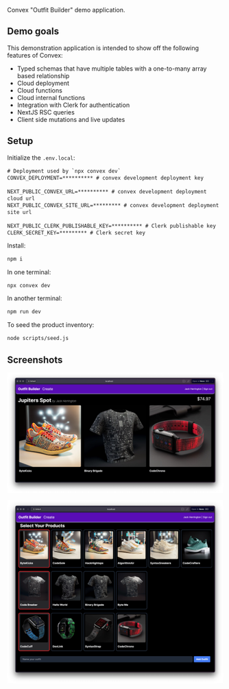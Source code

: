 Convex "Outfit Builder" demo application.

## Demo goals

This demonstration application is intended to show off the following features of Convex:

- Typed schemas that have multiple tables with a one-to-many array based relationship
- Cloud deployment
- Cloud functions
- Cloud internal functions
- Integration with Clerk for authentication
- NextJS RSC queries
- Client side mutations and live updates

## Setup

Initialize the `.env.local`:

```
# Deployment used by `npx convex dev`
CONVEX_DEPLOYMENT=********** # convex development deployment key

NEXT_PUBLIC_CONVEX_URL=********** # convex development deployment cloud url
NEXT_PUBLIC_CONVEX_SITE_URL=********* # convex development deployment site url

NEXT_PUBLIC_CLERK_PUBLISHABLE_KEY=********** # Clerk publishable key
CLERK_SECRET_KEY=********* # Clerk secret key
```

Install:

```bash
npm i
```

In one terminal:

```bash
npx convex dev
```

In another terminal:

```bash
npm run dev
```

To seed the product inventory:

```bash
node scripts/seed.js
```

## Screenshots

![Home page showing outfits](./screenshots/home.png)

![Outfit creator](./screenshots/create.png)
